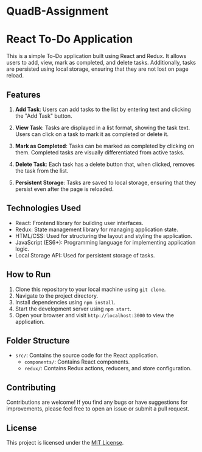 # QuadB-Assignment

# React To-Do Application

This is a simple To-Do application built using React and Redux. It allows users to add, view, mark as completed, and delete tasks. Additionally, tasks are persisted using local storage, ensuring that they are not lost on page reload.

## Features

1. **Add Task**: Users can add tasks to the list by entering text and clicking the "Add Task" button.

2. **View Task**: Tasks are displayed in a list format, showing the task text. Users can click on a task to mark it as completed or delete it.

3. **Mark as Completed**: Tasks can be marked as completed by clicking on them. Completed tasks are visually differentiated from active tasks.

4. **Delete Task**: Each task has a delete button that, when clicked, removes the task from the list.

5. **Persistent Storage**: Tasks are saved to local storage, ensuring that they persist even after the page is reloaded.

## Technologies Used

- React: Frontend library for building user interfaces.
- Redux: State management library for managing application state.
- HTML/CSS: Used for structuring the layout and styling the application.
- JavaScript (ES6+): Programming language for implementing application logic.
- Local Storage API: Used for persistent storage of tasks.

## How to Run

1. Clone this repository to your local machine using `git clone`.
2. Navigate to the project directory.
3. Install dependencies using `npm install`.
4. Start the development server using `npm start`.
5. Open your browser and visit `http://localhost:3000` to view the application.

## Folder Structure

- `src/`: Contains the source code for the React application.
  - `components/`: Contains React components.
  - `redux/`: Contains Redux actions, reducers, and store configuration.

## Contributing

Contributions are welcome! If you find any bugs or have suggestions for improvements, please feel free to open an issue or submit a pull request.

## License

This project is licensed under the [MIT License](LICENSE).
